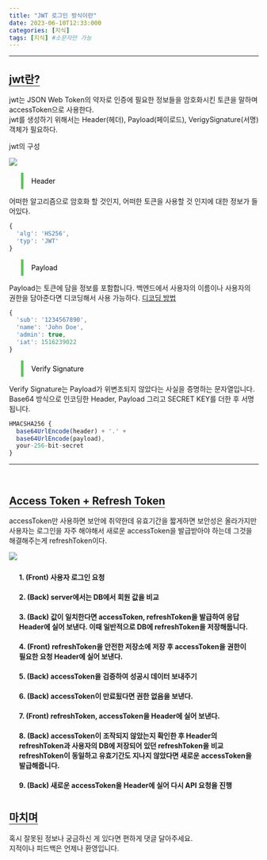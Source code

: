 ```yaml
---
title: "JWT 로그인 방식이란"
date: 2023-06-10T12:33:000
categories: [지식]
tags: [지식] #소문자만 가능
---
```


<style type="text/css">
    ul{
        padding-left:10px;
        list-style:none;
        font-weight: bold;
    }
    li{
        padding:10px;
    }
</style>

---

## <b style="border-bottom:2px solid gray" class="h2">jwt란?</b>

jwt는 JSON Web Token의 약자로 인증에 필요한 정보들을 암호화시킨 토큰을 말하며 accessToken으로 사용한다. <br/>jwt를 생성하기 위해서는 Header(헤더), Payload(페이로드), VerigySignature(서명) 객체가 필요하다.

<p class="center">jwt의 구성</p>

<img src="https://velog.velcdn.com/images%2Fhahan%2Fpost%2Fb41e147b-69d0-41ad-9f23-5e1ab8ec35ce%2Fimage.png"/>

<blockquote style="color:black; padding: 0.5rem 1rem; border-left: 5px solid #5cc55b;">
Header
</blockquote>

어떠한 알고리즘으로 암호화 할 것인지, 어떠한 토큰을 사용할 것 인지에 대한 정보가 들어있다.

```js
{
  'alg': 'HS256',
  'typ': 'JWT'
}
```

<blockquote style="color:black; padding: 0.5rem 1rem; border-left: 5px solid #5cc55b;">
Payload
</blockquote>

Payload는 토큰에 담을 정보를 포함합니다. 백엔드에서 사용자의 이름이나 사용자의 권한을 담아준다면 디코딩해서 사용 가능하다.
<a href="https://taewok.github.io/posts/jwt-Token-decoding/">디코딩 방법</a>

```js
{
  'sub': '1234567890',
  'name': 'John Doe',
  'admin': true,
  'iat': 1516239022
}
```

<blockquote style="color:black; padding: 0.5rem 1rem; border-left: 5px solid #5cc55b;">
Verify Signature
</blockquote>

Verify Signature는 Payload가 위변조되지 않았다는 사실을 증명하는 문자열입니다. Base64 방식으로 인코딩한 Header, Payload 그리고 SECRET KEY를 더한 후 서명됩니다.

```js
HMACSHA256 {
  base64UrlEncode(header) + '.' +
  base64UrlEncode(payload),
  your-256-bit-secret
}
```

---

<br/>

## <b style="border-bottom:2px solid gray" class="h2">Access Token + Refresh Token</b>

accessToken만 사용하면 보안에 취약한데 유효기간을 짧게하면 보안성은 올라가지만 사용자는 로그인을 자주 해야해서 새로운 accessToken을 발급받아야 하는데 그것을 해결해주는게 refreshToken이다.

<img src="https://blog.kakaocdn.net/dn/byLYQy/btreIXcaq9o/U1yOUaaWbNv7YrDBIeoSfK/img.png"/>

<ul>
    <li>1. (Front) 사용자 로그인 요청</li>
    <li>2. (Back) server에서는 DB에서 회원 값을 비교</li>
    <li>3. (Back) 값이 일치한다면 accessToken, refreshToken을 발급하여 응답 Header에 실어 보낸다. 이때 일반적으로 DB에 refreshToken을 저장해둡니다.</li>
    <li>4. (Front) refreshToken을 안전한 저장소에 저장 후 accessToken을 권한이 필요한 요청 Header에 실어 보낸다.</li>
    <li>5. (Back) accessToken을 검증하여 성공시 데이터 보내주기</li>
    <li>6. (Back) accessToken이 만료됬다면 권한 없음을 보낸다.</li>
    <li>7. (Front) refreshToken, accessToken을 Header에 실어 보낸다.</li>
    <li>8. (Back) accessToken이 조작되지 않았는지 확인한 후 Header의 refreshToken과 사용자의 DB에 저장되어 있던 refreshToken을 비교 refreshToken이 동일하고 유효기간도 지나지 않았다면 새로운 accessToken을 발급해줍니다.</li>
    <li>9. (Back) 새로운 accessToken을 Header에 실어 다시 API 요청을 진행</li>
</ul>

## <b style="border-bottom:2px solid gray"><b>마치며</b></b>

<P>혹시 잘못된 정보나 궁금하신 게 있다면 편하게 댓글 달아주세요.<br/>
지적이나 피드백은 언제나 환영입니다.</p>
